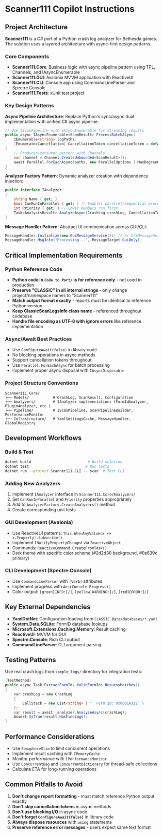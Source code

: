 # Scanner111 Copilot Instructions

## Project Architecture

**Scanner111** is a C# port of a Python crash log analyzer for Bethesda games. The solution uses a layered architecture with async-first design patterns.

### Core Components

- **Scanner111.Core**: Business logic with async pipeline pattern using TPL, Channels, and IAsyncEnumerable
- **Scanner111.GUI**: Avalonia MVVM application with ReactiveUI 
- **Scanner111.CLI**: Console app using CommandLineParser and Spectre.Console
- **Scanner111.Tests**: xUnit test project

### Key Design Patterns

**Async Pipeline Architecture**: Replace Python's sync/async dual implementation with unified C# async pipeline:
```csharp
// Use IScanPipeline with IAsyncEnumerable for streaming results
public async IAsyncEnumerable<ScanResult> ProcessBatchAsync(
    IEnumerable<string> logPaths,
    [EnumeratorCancellation] CancellationToken cancellationToken = default)
{
    // Producer/consumer pattern with Channels
    var channel = Channel.CreateUnbounded<ScanResult>();
    await Parallel.ForEachAsync(paths, new ParallelOptions { MaxDegreeOfParallelism = options.MaxConcurrency });
}
```

**Analyzer Factory Pattern**: Dynamic analyzer creation with dependency injection:
```csharp
public interface IAnalyzer
{
    string Name { get; }
    bool CanRunInParallel { get; } // Enables parallel/sequential execution
    int Priority { get; } // Lower numbers run first
    Task<AnalysisResult> AnalyzeAsync(CrashLog crashLog, CancellationToken cancellationToken = default);
}
```

**Message Handler Pattern**: Abstract UI communication across GUI/CLI:
```csharp
MessageHandler.Initialize(new GuiMessageService()); // or CliMessageService
MessageHandler.MsgInfo("Processing...", MessageTarget.GuiOnly);
```

## Critical Implementation Requirements

### Python Reference Code
- **Python code in `Code to Port/` is for reference only** - not used in production
- **Preserve "CLASSIC" in all internal strings** - only change project/namespace names to "Scanner111"
- **Match output format exactly** - reports must be identical to reference Python version
- **Keep ClassicScanLogsInfo class name** - referenced throughout codebase
- **Handle file encoding as UTF-8 with ignore errors** like reference implementation

### Async/Await Best Practices
- Use `ConfigureAwait(false)` in library code
- No blocking operations in async methods
- Support cancellation tokens throughout
- Use `Parallel.ForEachAsync` for batch processing
- Implement proper async disposal with `IAsyncDisposable`

### Project Structure Conventions
```
Scanner111.Core/
├── Models/           # CrashLog, ScanResult, Configuration
├── Analyzers/        # IAnalyzer implementations (FormIdAnalyzer, PluginAnalyzer, etc.)
├── Pipeline/         # IScanPipeline, ScanPipelineBuilder, PerformanceMonitor
├── Infrastructure/   # YamlSettingsCache, MessageHandler, GlobalRegistry
```

## Development Workflows

### Build & Test
```bash
dotnet build                          # Build solution
dotnet test                          # Run tests
dotnet run --project Scanner111.CLI -- scan  # Test CLI
```

### Adding New Analyzers
1. Implement `IAnalyzer` interface in `Scanner111.Core/Analyzers/`
2. Set `CanRunInParallel` and `Priority` properties appropriately
3. Add to `AnalyzerFactory.CreateAnalyzers()` method
4. Create corresponding unit tests

### GUI Development (Avalonia)
- Use ReactiveUI patterns: `this.WhenAnyValue(x => x.Property).Subscribe()`
- Implement `INotifyPropertyChanged` via `ReactiveObject`
- Commands: `ReactiveCommand.CreateFromTask()`
- Dark theme with specific color scheme (#2d2d30 background, #0e639c primary)

### CLI Development (Spectre.Console)
- Use `CommandLineParser` with `[Verb]` attributes
- Implement progress with `AnsiConsole.Progress()`
- Color output: `[green]INFO:[/]`, `[yellow]WARNING:[/]`, `[red]ERROR:[/]`

## Key External Dependencies

- **YamlDotNet**: Configuration loading from `CLASSIC Data/databases/*.yaml`
- **System.Data.SQLite**: FormID database lookups
- **Microsoft.Extensions.Caching.Memory**: Result caching
- **ReactiveUI**: MVVM for GUI
- **Spectre.Console**: Rich CLI output
- **CommandLineParser**: CLI argument parsing

## Testing Patterns

Use real crash logs from `sample_logs/` directory for integration tests:
```csharp
[TestMethod]
public async Task ExtractFormIds_ValidFormIds_ReturnsMatches()
{
    var crashLog = new CrashLog
    {
        CallStack = new List<string> { "  Form ID: 0x0001A332" }
    };
    var result = await _analyzer.AnalyzeAsync(crashLog);
    Assert.IsTrue(result.HasFindings);
}
```

## Performance Considerations

- Use `SemaphoreSlim` to limit concurrent operations
- Implement result caching with `IMemoryCache`
- Monitor performance with `IPerformanceMonitor`
- Use `ConcurrentBag` and `ConcurrentDictionary` for thread-safe collections
- Calculate ETA for long-running operations

## Common Pitfalls to Avoid

1. **Don't change report formatting** - must match reference Python output exactly
2. **Don't skip cancellation tokens** in async methods
3. **Don't use blocking I/O** in async code
4. **Don't forget `ConfigureAwait(false)`** in library code
5. **Always dispose resources** with `using` statements
6. **Preserve reference error messages** - users expect same text format
